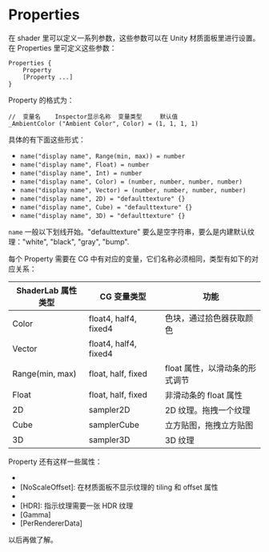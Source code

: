 # Properties

在 shader 里可以定义一系列参数，这些参数可以在 Unity 材质面板里进行设置。在 Properties 里可定义这些参数：

```
Properties {
    Property
    [Property ...]
}
```

Property 的格式为：

```
//  变量名    Inspector显示名称  变量类型     默认值
_AmbientColor ("Ambient Color", Color) = (1, 1, 1, 1)
```

具体的有下面这些形式：

- `name("display name", Range(min, max)) = number`
- `name("display name", Float) = number`
- `name("display name", Int) = number`
- `name("display name", Color) = (number, number, number, number)`
- `name("display name", Vector) = (number, number, number, number)`
- `name("display name", 2D) = "defaulttexture" {}`
- `name("display name", Cube) = "defaulttexture" {}`
- `name("display name", 3D) = "defaulttexture" {}`

`name` 一般以下划线开始。"defaulttexture" 要么是空字符串，要么是内建默认纹理："white", "black", "gray", "bump".

每个 Property 需要在 CG 中有对应的变量，它们名称必须相同，类型有如下的对应关系：

| ShaderLab 属性类型 | CG 变量类型 | 功能 |
| - | - | - |
| Color | float4, half4, fixed4 | 色块，通过拾色器获取颜色 |
| Vector | float4, half4, fixed4 | |
| Range(min, max) | float, half, fixed | float 属性，以滑动条的形式调节 |
| Float | float, half, fixed | 非滑动条的 float 属性 |
| 2D | sampler2D | 2D 纹理。拖拽一个纹理 |
| Cube | samplerCube | 立方贴图，拖拽立方贴图 |
| 3D | sampler3D | 3D 纹理 |

Property 还有这样一些属性：
- [HideInInspector]: 在材质面板不显示该属性值
- [NoScaleOffset]: 在材质面板不显示纹理的 tiling 和 offset 属性
- [Normal]: 指示纹理需要一张法线贴图
- [HDR]: 指示纹理需要一张 HDR 纹理
- [Gamma]
- [PerRendererData]

以后再做了解。
